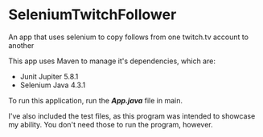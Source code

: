 # SeleniumTwitchFollower
An app that uses selenium to copy follows from one twitch.tv account to another

This app uses Maven to manage it's dependencies, which are:
- Junit Jupiter 5.8.1
- Selenium Java 4.3.1

To run this application, run the ***App.java*** file in main.

I've also included the test files, as this program was intended to showcase my ability. 
You don't need those to run the program, however.
